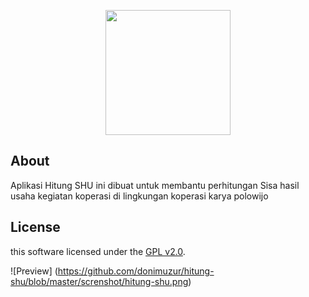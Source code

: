 <p align="center">
    <img src="https://github.com/donimuzur/hitung-shu/blob/master/hitung-shu/resource/icon.ico" height="200"/>
</p>


## About

Aplikasi Hitung SHU ini dibuat untuk membantu perhitungan Sisa hasil usaha kegiatan koperasi di lingkungan koperasi karya polowijo

## License

this software licensed under the [GPL v2.0](https://www.gnu.org/licenses/gpl-2.0.html).

![Preview] (https://github.com/donimuzur/hitung-shu/blob/master/screnshot/hitung-shu.png)
